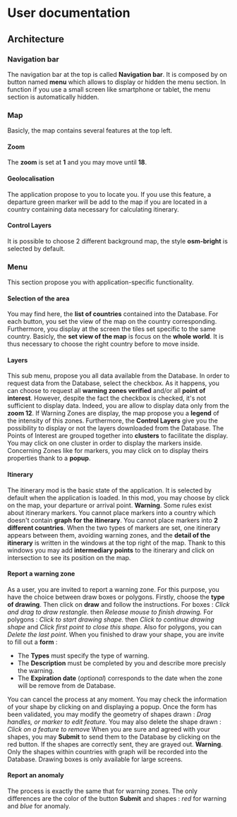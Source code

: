 # User documentation
## Architecture
### Navigation bar
The navigation bar at the top is called **Navigation bar**. It is composed by on button named **menu** which allows to display or hidden the menu section.
In function if you use a small screen like smartphone or tablet, the menu section is automatically hidden.
### Map
Basicly, the map contains several features at the top left.
#### Zoom
The **zoom** is set at **1** and you may move until **18**.
#### Geolocalisation
The application propose to you to locate you. If you use this feature, a departure green marker will be add to the map if you are located in a country containing data necessary for calculating itinerary.
#### Control Layers
It is possible to choose 2 different background map, the style **osm-bright** is selected by default.
### Menu
This section propose you with application-specific functionality.
#### Selection of the area
You may find here, the **list of countries** contained into the Database.
For each button, you set the view of the map on the country corresponding.
Furthermore, you display at the screen the tiles set specific to the same country.
Basicly, the **set view of the map** is focus on the **whole world**.
It is thus necessary to choose the right country before to move inside.
#### Layers
This sub menu, propose you all data available from the Database.
In order to request data from the Database, select the checkbox.
As it happens, you can choose to request all **warning zones verified** and/or all **point of interest**.
However, despite the fact the checkbox is checked, it's not sufficient to display data.
Indeed, you are allow to display data only from the **zoom 12**.
If Warning Zones are display, the map propose you a **legend** of the intensity of this zones.
Furthermore, the **Control Layers** give you the possibility to display or not the layers downloaded from the Database.
The Points of Interest are grouped together into **clusters** to facilitate the display.
You may click on one cluster in order to display the markers inside.
Concerning Zones like for markers, you may click on to display theirs properties thank to a **popup**.
#### Itinerary
The itinerary mod is the basic state of the application.
It is selected by default when the application is loaded.
In this mod, you may choose by click on the map, your departure or arrival point.
**Warning**. Some rules exist about itinerary markers.
You cannot place markers into a country which doesn't contain **graph for the itinerary**.
You cannot place markers into **2 different countries**.
When the two types of markers are set, one itinerary appears between them, avoiding warning zones, and the **detail of the itinerary** is written in the windows at the top right of the map.
Thank to this windows you may add **intermediary points** to the itinerary and click on intersection to see its position on the map.
#### Report a warning zone
As a user, you are invited to report a warning zone.
For this purpose, you have the choice between draw boxes or polygons.
Firstly, choose the **type of drawing**.
Then click on **draw** and follow the instructions.
For boxes : *Click and drag to draw restangle.* then *Release mouse to finish drawing.*
For polygons : *Click to start drawing shape.* then *Click to continue drawing shape* and *Click first point to close this shape.*
Also for polygons, you can *Delete the last point*.
When you finished to draw your shape, you are invite to fill out a **form** :
* The **Types** must specify the type of warning.
* The **Description** must be completed by you and describe more precisly the warning.
* The **Expiration date** (*optional*) corresponds to the date when the zone will be remove from de Database.

You can cancel the process at any moment.
You may check the information of your shape by clicking on and displaying a popup.
Once the form has been validated, you may modify the geometry of shapes drawn : *Drag handles, or marker to edit feature.*
You may also delete the shape drawn : *Click on a feature to remove*
When you are sure and agreed with your shapes, you may **Submit** to send them to the Database by clicking on the red button.
If the shapes are correctly sent, they are grayed out.
**Warning**. Only the shapes within countries with graph will be recorded into the Database.
Drawing boxes is only available for large screens.
#### Report an anomaly
The process is exactly the same that for warning zones.
The only differences are the color of the button **Submit** and shapes : *red* for warning and *blue* for anomaly. 
